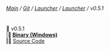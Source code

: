 ###### [Main](https://pikakid98.github.io) / [Git](https://git-pikakid98.github.io) / [Launcher](https://git-pikakid98.github.io/launcher) / [Launcher](https://git-pikakid98.github.io/launcher/launcher) / v0.5.1
<h1></h1>

📂 v0.5.1
\
|____📁 [Binary (Windows)](https://github.com/Git-Pikakid98/pikakid98-launcher/releases/download/v0.5.1/Pikakid98.Launcher.exe)
\
|____📁 [Source Code](https://github.com/Git-Pikakid98/pikakid98-launcher/releases/download/archive/refs/tags/v0.5.1.zip)
